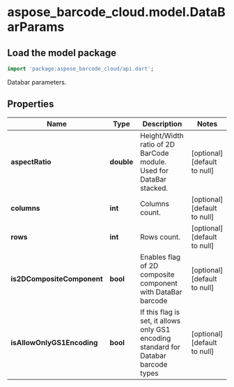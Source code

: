 # aspose_barcode_cloud.model.DataBarParams

## Load the model package

```dart
import 'package:aspose_barcode_cloud/api.dart';
```
Databar parameters.

## Properties

Name | Type | Description | Notes
---- | ---- | ----------- | -----
**aspectRatio** | **double** | Height/Width ratio of 2D BarCode module. Used for DataBar stacked. | [optional] [default to null]
**columns** | **int** | Columns count. | [optional] [default to null]
**rows** | **int** | Rows count. | [optional] [default to null]
**is2DCompositeComponent** | **bool** | Enables flag of 2D composite component with DataBar barcode | [optional] [default to null]
**isAllowOnlyGS1Encoding** | **bool** | If this flag is set, it allows only GS1 encoding standard for Databar barcode types | [optional] [default to null]

